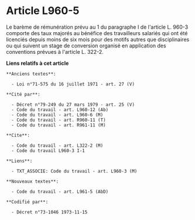 # Article L960-5

Le barème de rémunération prévu au 1  du paragraphe I de l'article L. 960-3 comporte des taux majorés au bénéfice des
travailleurs salariés qui ont été licenciés depuis moins de six mois pour des motifs autres que disciplinaires ou qui suivent
un stage de conversion organisé en application des conventions prévues à l'article L. 322-2.

**Liens relatifs à cet article**

	**Anciens textes**:

	  - Loi n°71-575 du 16 juillet 1971 - art. 27 (V)

	**Cité par**:

	  - Décret n°79-249 du 27 mars 1979 - art. 25 (V)
	  - Code du travail - art. L960-12 (Ab)
	  - Code du travail - art. L960-6 (M)
	  - Code du travail - art. R960-11 (T)
	  - Code du travail - art. R961-11 (M)

	**Cite**:

	  - Code du travail - art. L322-2 (M)
	  - Code du travail L960-3 I-1

	**Liens**:

	  - TXT_ASSOCIE: Code du travail - art. L960-3 (M)

	**Nouveaux textes**:

	  - Code du travail - art. L961-5 (AbD)

	**Codifié par**:

	  - Décret n°73-1046 1973-11-15

